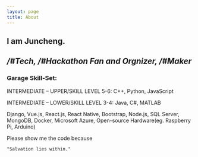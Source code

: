 ```yaml
---
layout: page
title: About
---
```


## I am Juncheng. 

## _/#Tech, /#Hackathon Fan and Orgnizer, /#Maker_


### Garage Skill-Set:

INTERMEDIATE – UPPER/SKILL LEVEL 5-6: C++, Python, JavaScript
    
INTERMEDIATE – LOWER/SKILL LEVEL 3-4: Java, C\#, MATLAB

Django, Vue.js, React.js, React Native, Bootstrap, Node.js, SQL Server, MongoDB, Docker, Microsoft Azure, Open-source Hardware(eg. Raspberry Pi, Arduino)



Please show me the code because
	
	"Salvation lies within."
